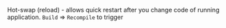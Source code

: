 Hot-swap (reload) - allows quick restart after you change code of running application. `Build` => `Recompile` to trigger
